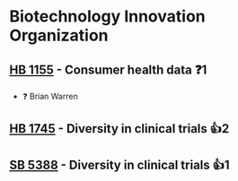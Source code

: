 # Biotechnology Innovation Organization

## [HB 1155](/bill/2023-24/hb/1155/) - Consumer health data   ❓1
* ❓ Brian Warren

## [HB 1745](/bill/2023-24/hb/1745/) - Diversity in clinical trials 👍2  

## [SB 5388](/bill/2023-24/sb/5388/) - Diversity in clinical trials 👍1  